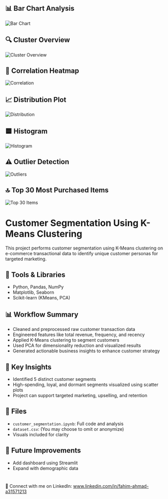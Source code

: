 ## 📊 Bar Chart Analysis

![Bar Chart](visuals/visuals/Bar.png)

## 🔍 Cluster Overview

![Cluster Overview](visuals/visuals/Clusters%20(1).png)

## 📌 Correlation Heatmap

![Correlation](visuals/visuals/Correlation.png)

## 📈 Distribution Plot

![Distribution](visuals/visuals/Dis.png)

## 🟦 Histogram

![Histogram](visuals/visuals/Histo.png)

## ⚠️ Outlier Detection

![Outliers](visuals/visuals/Outliers.png)

## 🔝 Top 30 Most Purchased Items

![Top 30 Items](visuals/visuals/Top_30.png)



# Customer Segmentation Using K-Means Clustering

This project performs customer segmentation using K-Means clustering on e-commerce transactional data to identify unique customer personas for targeted marketing.

## 🔧 Tools & Libraries
- Python, Pandas, NumPy
- Matplotlib, Seaborn
- Scikit-learn (KMeans, PCA)

## 📊 Workflow Summary
- Cleaned and preprocessed raw customer transaction data
- Engineered features like total revenue, frequency, and recency
- Applied K-Means clustering to segment customers
- Used PCA for dimensionality reduction and visualized results
- Generated actionable business insights to enhance customer strategy

## 📌 Key Insights
- Identified 5 distinct customer segments
- High-spending, loyal, and dormant segments visualized using scatter plots
- Project can support targeted marketing, upselling, and retention

## 📁 Files
- `customer_segmentation.ipynb`: Full code and analysis
- `dataset.csv`: (You may choose to omit or anonymize)
- Visuals included for clarity

## 🚀 Future Improvements
- Add dashboard using Streamlit
- Expand with demographic data



#

🔗 Connect with me on LinkedIn:    www.linkedin.com/in/fahim-ahmad-a31571213

